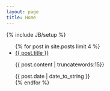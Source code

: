 ```yaml
---
layout: page
title: Home
---
```

{% include JB/setup %}

<!--<ul class="posts">
  {% for post in site.posts %}
    <li><span>{{ post.date | date_to_string }}</span> &raquo; <a href="{{ BASE_PATH }}{{ post.url }}">{{ post.title }}</a></li>
  {% endfor %}
</ul>-->

<ul class="posts">
    {% for post in site.posts limit 4 %}
    <li>
      <div>
        <a href="{{ BASE_PATH }}{{ post.url }}">{{ post.title }}</a>
        <p>
            {{ post.content | truncatewords:15}}
        </p>
      </div>
      <span>{{ post.date | date_to_string }}</span>
    </li>
    {% endfor %}
</ul>
